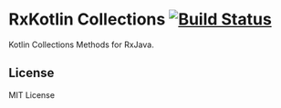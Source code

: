 # RxKotlin Collections [![Build Status](https://travis-ci.org/pine613/rxkotlin-collections.svg?branch=master)](https://travis-ci.org/pine613/rxkotlin-collections)
Kotlin Collections Methods for RxJava.


## License
MIT License
